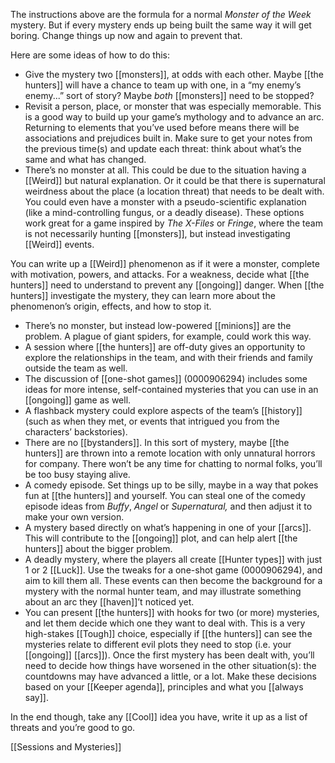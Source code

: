 
The instructions above are the formula for a normal *Monster of the Week* mystery. But if every mystery ends up being built the same way it will get boring. Change things up now and again to prevent that.

Here are some ideas of how to do this:

- Give the mystery two [[monsters]], at odds with each other. Maybe [[the hunters]] will have a chance to team up with one, in a “my enemy’s enemy...” sort of story? Maybe *both* [[monsters]] need to be stopped?
- Revisit a person, place, or monster that was especially memorable. This is a good way to build up your game’s mythology and to advance an arc. Returning to elements that you’ve used before means there will be associations and prejudices built in. Make sure to get your notes from the previous time(s) and update each threat: think about what’s the same and what has changed.
- There’s no monster at all. This could be due to the situation having a [[Weird]] but natural explanation. Or it could be that there is supernatural weirdness about the place (a location threat) that needs to be dealt with. You could even have a monster with a pseudo-scientific explanation (like a mind-controlling fungus, or a deadly disease). These options work great for a game inspired by *The X-Files* or *Fringe*, where the team is not necessarily hunting [[monsters]], but instead investigating [[Weird]] events. 

You can write up a [[Weird]] phenomenon as if it were a monster, complete with motivation, powers, and attacks. For a weakness, decide what [[the hunters]] need to understand to prevent any [[ongoing]] danger. When [[the hunters]] investigate the mystery, they can learn more about the phenomenon’s origin, effects, and how to stop it.

- There’s no monster, but instead low-powered [[minions]] are the problem. A plague of giant spiders, for example, could work this way.
- A session where [[the hunters]] are off-duty gives an opportunity to explore the relationships in the team, and with their friends and family outside the team as well.
- The discussion of [[one-shot games]] (0000906294) includes some ideas for more intense, self-contained mysteries that you can use in an [[ongoing]] game as well.
- A flashback mystery could explore aspects of the team’s [[history]] (such as when they met, or events that intrigued you from the characters’ backstories).
- There are no [[bystanders]]. In this sort of mystery, maybe [[the hunters]] are thrown into a remote location with only unnatural horrors for company. There won’t be any time for chatting to normal folks, you’ll be too busy staying alive.
- A comedy episode. Set things up to be silly, maybe in a way that pokes fun at [[the hunters]] and yourself. You can steal one of the comedy episode ideas from *Buffy*, *Angel* or *Supernatural,* and then adjust it to make your own version.
- A mystery based directly on what’s happening in one of your [[arcs]]. This will contribute to the [[ongoing]] plot, and can help alert [[the hunters]] about the bigger problem.
- A deadly mystery, where the players all create [[Hunter types]] with just 1 or 2 [[Luck]]. Use the tweaks for a one-shot game (0000906294), and aim to kill them all. These events can then become the background for a mystery with the normal hunter team, and may illustrate something about an arc they [[haven]]’t noticed yet.
- You can present [[the hunters]] with hooks for two (or more) mysteries, and let them decide which one they want to deal with. This is a very high-stakes [[Tough]] choice, especially if [[the hunters]] can see the mysteries relate to different evil plots they need to stop (i.e. your [[ongoing]] [[arcs]]). Once the first mystery has been dealt with, you’ll need to decide how things have worsened in the other situation(s): the countdowns may have advanced a little, or a lot. Make these decisions based on your [[Keeper agenda]], principles and what you [[always say]].

In the end though, take any [[Cool]] idea you have, write it up as a list of threats and you’re good to go.

[[Sessions and Mysteries]]
